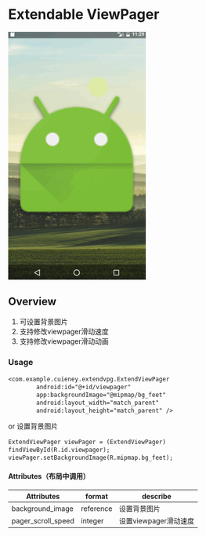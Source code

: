 # Extendable ViewPager

![Viewpager icon](https://github.com/Cuieney/ExtendVpg/blob/master/app/src/main/res/mipmap-hdpi/second.gif)

## Overview
1. 可设置背景图片
2. 支持修改viewpager滑动速度
3. 支持修改viewpager滑动动画

### Usage
```
<com.example.cuieney.extendvpg.ExtendViewPager
        android:id="@+id/viewpager"
        app:backgroundImage="@mipmap/bg_feet"
        android:layout_width="match_parent"
        android:layout_height="match_parent" />
```
or 设置背景图片

```
ExtendViewPager viewPager = (ExtendViewPager) findViewById(R.id.viewpager);
viewPager.setBackgroundImage(R.mipmap.bg_feet);

```


#### Attributes（布局中调用）

Attributes | format | describe
------------ | ------------- | ------------
background_image | reference  | 设置背景图片
pager_scroll_speed | integer  | 设置viewpager滑动速度
